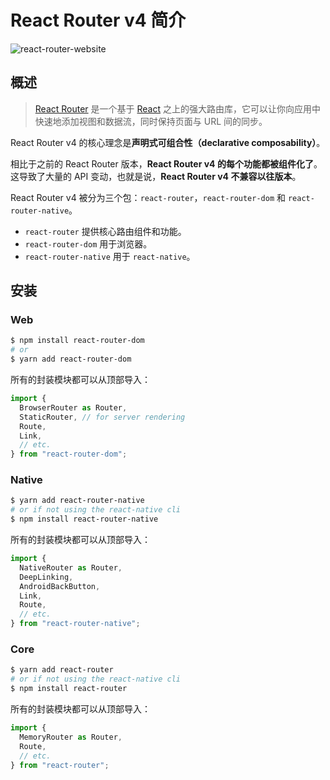 # React Router v4 简介

![react-router-website](https://raw.githubusercontent.com/dunwu/frontend-tutorial/master/docs/assets/images/react-router-website.png)

## 概述

> [React Router](https://github.com/ReactTraining/react-router) 是一个基于 [React](http://facebook.github.io/react/) 之上的强大路由库，它可以让你向应用中快速地添加视图和数据流，同时保持页面与 URL 间的同步。

React Router v4 的核心理念是**声明式可组合性（declarative composability）**。

相比于之前的 React Router 版本，**React Router v4 的每个功能都被组件化了**。这导致了大量的 API 变动，也就是说，**React Router v4 不兼容以往版本**。

React Router v4 被分为三个包：`react-router`，`react-router-dom` 和 `react-router-native`。

- `react-router` 提供核心路由组件和功能。
- `react-router-dom` 用于浏览器。
- `react-router-native` 用于 `react-native`。

## 安装

### Web

```bash
$ npm install react-router-dom
# or
$ yarn add react-router-dom
```

所有的封装模块都可以从顶部导入：

```jsx
import {
  BrowserRouter as Router,
  StaticRouter, // for server rendering
  Route,
  Link,
  // etc.
} from "react-router-dom";
```

### Native

```bash
$ yarn add react-router-native
# or if not using the react-native cli
$ npm install react-router-native
```

所有的封装模块都可以从顶部导入：

```jsx
import {
  NativeRouter as Router,
  DeepLinking,
  AndroidBackButton,
  Link,
  Route,
  // etc.
} from "react-router-native";
```

### Core

```bash
$ yarn add react-router
# or if not using the react-native cli
$ npm install react-router
```

所有的封装模块都可以从顶部导入：

```jsx
import {
  MemoryRouter as Router,
  Route,
  // etc.
} from "react-router";
```
